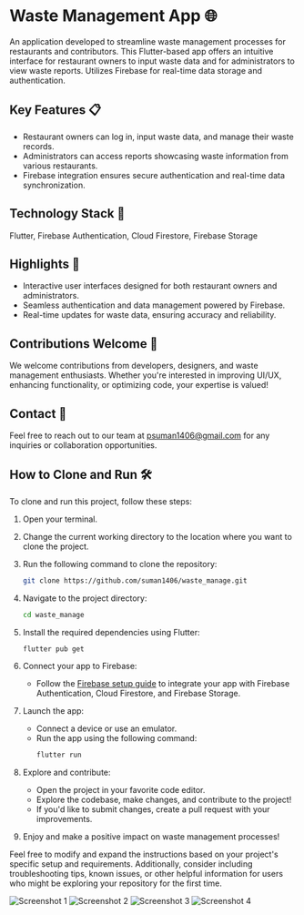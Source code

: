 # Waste Management App 🌐

An application developed to streamline waste management processes for restaurants and contributors. This Flutter-based app offers an intuitive interface for restaurant owners to input waste data and for administrators to view waste reports. Utilizes Firebase for real-time data storage and authentication.

## Key Features 📋
- Restaurant owners can log in, input waste data, and manage their waste records.
- Administrators can access reports showcasing waste information from various restaurants.
- Firebase integration ensures secure authentication and real-time data synchronization.

## Technology Stack 🔨
Flutter, Firebase Authentication, Cloud Firestore, Firebase Storage

## Highlights 🚀
- Interactive user interfaces designed for both restaurant owners and administrators.
- Seamless authentication and data management powered by Firebase.
- Real-time updates for waste data, ensuring accuracy and reliability.

## Contributions Welcome 📢
We welcome contributions from developers, designers, and waste management enthusiasts. Whether you're interested in improving UI/UX, enhancing functionality, or optimizing code, your expertise is valued!

## Contact 📧
Feel free to reach out to our team at psuman1406@gmail.com for any inquiries or collaboration opportunities.

## How to Clone and Run 🛠️
To clone and run this project, follow these steps:

1. Open your terminal.
2. Change the current working directory to the location where you want to clone the project.
3. Run the following command to clone the repository:
   ```sh
   git clone https://github.com/suman1406/waste_manage.git

4. Navigate to the project directory:
   ```sh
   cd waste_manage
   ```

5. Install the required dependencies using Flutter:
   ```sh
   flutter pub get
   ```

6. Connect your app to Firebase:
   - Follow the [Firebase setup guide](https://firebase.flutter.dev/docs/overview) to integrate your app with Firebase Authentication, Cloud Firestore, and Firebase Storage.

7. Launch the app:
   - Connect a device or use an emulator.
   - Run the app using the following command:
     ```sh
     flutter run
     ```

8. Explore and contribute:
   - Open the project in your favorite code editor.
   - Explore the codebase, make changes, and contribute to the project!
   - If you'd like to submit changes, create a pull request with your improvements.

9. Enjoy and make a positive impact on waste management processes!

Feel free to modify and expand the instructions based on your project's specific setup and requirements. Additionally, consider including troubleshooting tips, known issues, or other helpful information for users who might be exploring your repository for the first time.

![Screenshot 1](./assets/119001618/1756561c-be2a-4bc1-bd0a-7f808e118a6f.png)
![Screenshot 2](./assets/119001618/4c271f8d-ea56-4c81-908a-6df029fd7d9d.png)
![Screenshot 3](./assets/119001618/dff6c34a-cc5c-48bc-bb8f-17b19ebe346b.png)
![Screenshot 4](./assets/119001618/ed14c4a4-62f4-4da0-ba76-d7ea260b5f16.png)
